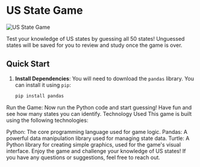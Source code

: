 # US State Game

![US State Game](game_screenshot.png)

Test your knowledge of US states by guessing all 50 states! Unguessed states will be saved for you to review and study once the game is over.

## Quick Start

1. **Install Dependencies**: You will need to download the `pandas` library. You can install it using `pip`:

   ```bash
   pip install pandas
Run the Game: Now run the Python code and start guessing! Have fun and see how many states you can identify.
Technology Used
This game is built using the following technologies:

Python: The core programming language used for game logic.
Pandas: A powerful data manipulation library used for managing state data.
Turtle: A Python library for creating simple graphics, used for the game's visual interface.
Enjoy the game and challenge your knowledge of US states! If you have any questions or suggestions, feel free to reach out.

